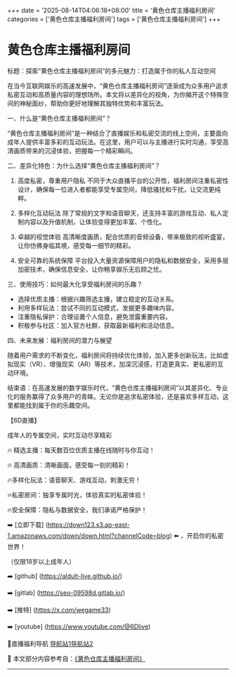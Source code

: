 +++
date = '2025-08-14T04:06:18+08:00'
title = '黄色仓库主播福利房间'
categories = ['黄色仓库主播福利房间']
tags = ['黄色仓库主播福利房间']
+++

# 黄色仓库主播福利房间

标题：探索“黄色仓库主播福利房间”的多元魅力：打造属于你的私人互动空间

在当今互联网娱乐的高速发展中，“黄色仓库主播福利房间”逐渐成为众多用户追求私密互动和高质量内容的理想场所。本文将以差异化的视角，为你揭开这个特殊空间的神秘面纱，帮助你更好地理解其独特优势和丰富玩法。

一、什么是“黄色仓库主播福利房间”？

“黄色仓库主播福利房间”是一种结合了直播娱乐和私密交流的线上空间，主要面向成年人提供丰富多彩的互动玩法。在这里，用户可以与主播进行实时沟通，享受高清画质带来的沉浸体验，把握每一个精彩瞬间。

二、差异化特色：为什么选择“黄色仓库主播福利房间”？

1. 高度私密，尊重用户隐私
不同于大众直播平台的公开性，福利房间注重私密性设计，确保每一位进入者都能享受专属空间，降低骚扰和干扰，让交流更纯粹。

2. 多样化互动玩法
除了常规的文字和语音聊天，还支持丰富的游戏互动、私人定制内容以及升值机制，让体验变得更加丰富、个性化。

3. 卓越的视觉体验
高清晰度画质，配合优质的音频设备，带来极致的视听盛宴，让你仿佛身临其境，感受每一细节的精彩。

4. 安全可靠的系统保障
平台投入大量资源保障用户的隐私和数据安全，采用多层加密技术，确保信息安全，让你畅享娱乐无后顾之忧。

三、使用技巧：如何最大化享受福利房间的乐趣？

- 选择优质主播：根据兴趣筛选主播，建立稳定的互动关系。
- 利用多样玩法：尝试不同的互动模式，发掘更多趣味内容。
- 注重隐私保护：合理设置个人信息，避免泄露重要内容。
- 积极参与社区：加入官方社群，获取最新福利和活动信息。

四、未来发展：福利房间的潜力与展望

随着用户需求的不断变化，福利房间将持续优化体验，加入更多创新玩法，比如虚拟现实（VR）、增强现实（AR）等技术，加深沉浸感，打造更真实、更私密的互动环境。

结束语：在高速发展的数字娱乐时代，“黄色仓库主播福利房间”以其差异化、专业化的服务赢得了众多用户的青睐。无论你是追求私密体验，还是喜欢多样互动，这里都能找到属于你的乐趣空间。

【6D直播】

成年人的专属空间，实时互动尽享精彩

🔥 精选主播：每天数百位优质主播在线随时与你互动！

🔥 高清画质：清晰画面，感受每一刻的精彩！

🔥多样化玩法：语音聊天、游戏互动，刺激无穷！

🔥私密房间：独享专属时光，体验真实的私密体验！

🔥安全保障：隐私与数据安全，我们承诺严格保护！

➡️ [立即下载] (https://down123.s3.ap-east-1.amazonaws.com/down/down.html?channelCode=blog) ⬅️ ，开启你的私密世界！

（仅限18岁以上成年人）

➡️ [github] (https://aldult-live.github.io/)

➡️ [gitlab] (https://seo-09598d.gitlab.io/)

➡️ [推特] (https://x.com/wegame33)

➡️ [youtube] (https://www.youtube.com/@6Dlive)

🔞直播福利导航   [导航站1](https://webstack-86085a.gitlab.io/)[导航站2](https://onlygit123-2.github.io/)


📘 本文部分内容参考自：[《黄色仓库主播福利房间》](https://webstack-hugo-18.pages.dev/)

---

